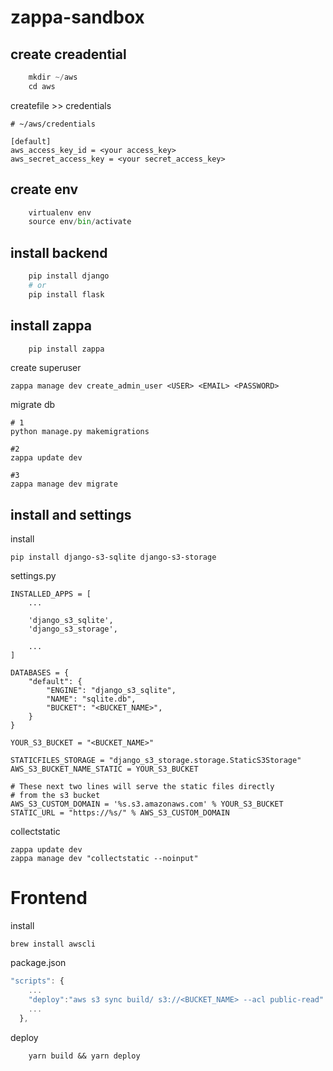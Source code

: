 # zappa-sandbox

## create creadential
```python
    mkdir ~/aws
    cd aws
```
createfile >> credentials
```
# ~/aws/credentials

[default]
aws_access_key_id = <your access_key>
aws_secret_access_key = <your secret_access_key>
```

## create env 
```python
    virtualenv env
    source env/bin/activate
```
## install backend
```python
    pip install django
    # or
    pip install flask
```

## install zappa
```python
    pip install zappa
```

create superuser
```
zappa manage dev create_admin_user <USER> <EMAIL> <PASSWORD>
```

migrate db
```
# 1
python manage.py makemigrations

#2
zappa update dev

#3
zappa manage dev migrate

```

## install and settings
install
```
pip install django-s3-sqlite django-s3-storage
```

settings.py
```
INSTALLED_APPS = [
    ...

    'django_s3_sqlite',
    'django_s3_storage',

    ...
]

DATABASES = {
    "default": {
        "ENGINE": "django_s3_sqlite",
        "NAME": "sqlite.db",
        "BUCKET": "<BUCKET_NAME>",
    }
}

YOUR_S3_BUCKET = "<BUCKET_NAME>"

STATICFILES_STORAGE = "django_s3_storage.storage.StaticS3Storage"
AWS_S3_BUCKET_NAME_STATIC = YOUR_S3_BUCKET

# These next two lines will serve the static files directly 
# from the s3 bucket
AWS_S3_CUSTOM_DOMAIN = '%s.s3.amazonaws.com' % YOUR_S3_BUCKET
STATIC_URL = "https://%s/" % AWS_S3_CUSTOM_DOMAIN

```

collectstatic 
```
zappa update dev
zappa manage dev "collectstatic --noinput"
```

# Frontend
install
```
brew install awscli
```
package.json
```js
"scripts": {
    ...
    "deploy":"aws s3 sync build/ s3://<BUCKET_NAME> --acl public-read"
    ...
  },
```

deploy 
```
    yarn build && yarn deploy  
```